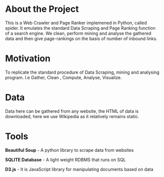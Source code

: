 # About the Project
This is a Web Crawler and Page Ranker implemened in Python, called spider. It emulates the standard Data Scraping and Page Ranking function of a search engine. We clean, perform mining and analyse the gathered data and then give page-rankings on the basis of number of inbound links.
# Motivation
To replicate the standard procedure of Data Scraping, mining and analysing program. I.e Gather, Clean , Compute, Analyse, Visualize.
# Data
Data here can be gathered from any website, the HTML of data is downloaded, here we use Wikipedia as it relatively remains static.
# Tools
**Beautiful Soup** - A python library to scrape data from websites

**SQLITE Database** - A light weight RDBMS that runs on SQL

**D3.js** - It is JavaScript library for manipulating documents based on data
